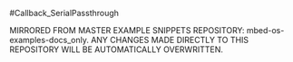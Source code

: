 #Callback_SerialPassthrough

MIRRORED FROM MASTER EXAMPLE SNIPPETS REPOSITORY: mbed-os-examples-docs_only.
ANY CHANGES MADE DIRECTLY TO THIS REPOSITORY WILL BE AUTOMATICALLY OVERWRITTEN.
